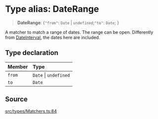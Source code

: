# Type alias: DateRange

> **DateRange**: \{`"from"`: `Date` \| `undefined`;`"to"`: `Date`; \}

A matcher to match a range of dates. The range can be open. Differently from
[DateInterval](DateInterval.md), the dates here are included.

## Type declaration

| Member | Type |
| :------ | :------ |
| `from` | `Date` \| `undefined` |
| `to` | `Date` |

## Source

[src/types/Matchers.ts:84](https://github.com/gpbl/react-day-picker/blob/9ad13dc72fff814dcf720a62f6e3b5ea38e8af6d/src/types/Matchers.ts#L84)
